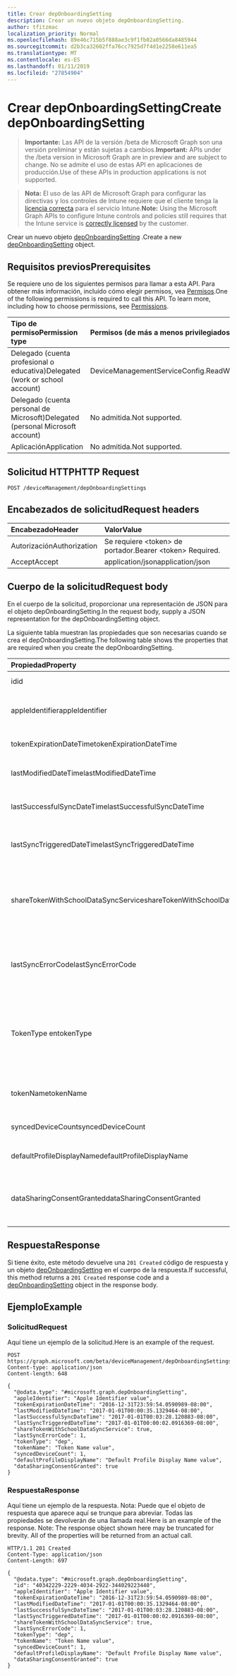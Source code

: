 ```yaml
---
title: Crear depOnboardingSetting
description: Crear un nuevo objeto depOnboardingSetting.
author: tfitzmac
localization_priority: Normal
ms.openlocfilehash: 89e46c715b5f888ae3c9f1fb02a0566da8485944
ms.sourcegitcommit: d2b3ca32602ffa76cc7925d7f4d1e2258e611ea5
ms.translationtype: MT
ms.contentlocale: es-ES
ms.lasthandoff: 01/11/2019
ms.locfileid: "27854904"
---
```

# <a name="create-deponboardingsetting"></a><span data-ttu-id="77bf5-103">Crear depOnboardingSetting</span><span class="sxs-lookup"><span data-stu-id="77bf5-103">Create depOnboardingSetting</span></span>

> <span data-ttu-id="77bf5-104">**Importante:** Las API de la versión /beta de Microsoft Graph son una versión preliminar y están sujetas a cambios.</span><span class="sxs-lookup"><span data-stu-id="77bf5-104">**Important:** APIs under the /beta version in Microsoft Graph are in preview and are subject to change.</span></span> <span data-ttu-id="77bf5-105">No se admite el uso de estas API en aplicaciones de producción.</span><span class="sxs-lookup"><span data-stu-id="77bf5-105">Use of these APIs in production applications is not supported.</span></span>

> <span data-ttu-id="77bf5-106">**Nota:** El uso de las API de Microsoft Graph para configurar las directivas y los controles de Intune requiere que el cliente tenga la [licencia correcta](https://go.microsoft.com/fwlink/?linkid=839381) para el servicio Intune.</span><span class="sxs-lookup"><span data-stu-id="77bf5-106">**Note:** Using the Microsoft Graph APIs to configure Intune controls and policies still requires that the Intune service is [correctly licensed](https://go.microsoft.com/fwlink/?linkid=839381) by the customer.</span></span>

<span data-ttu-id="77bf5-107">Crear un nuevo objeto [depOnboardingSetting](../resources/intune-enrollment-deponboardingsetting.md) .</span><span class="sxs-lookup"><span data-stu-id="77bf5-107">Create a new [depOnboardingSetting](../resources/intune-enrollment-deponboardingsetting.md) object.</span></span>
## <a name="prerequisites"></a><span data-ttu-id="77bf5-108">Requisitos previos</span><span class="sxs-lookup"><span data-stu-id="77bf5-108">Prerequisites</span></span>
<span data-ttu-id="77bf5-p102">Se requiere uno de los siguientes permisos para llamar a esta API. Para obtener más información, incluido cómo elegir permisos, vea [Permisos](/graph/permissions-reference).</span><span class="sxs-lookup"><span data-stu-id="77bf5-p102">One of the following permissions is required to call this API. To learn more, including how to choose permissions, see [Permissions](/graph/permissions-reference).</span></span>

|<span data-ttu-id="77bf5-111">Tipo de permiso</span><span class="sxs-lookup"><span data-stu-id="77bf5-111">Permission type</span></span>|<span data-ttu-id="77bf5-112">Permisos (de más a menos privilegiados)</span><span class="sxs-lookup"><span data-stu-id="77bf5-112">Permissions (from most to least privileged)</span></span>|
|:---|:---|
|<span data-ttu-id="77bf5-113">Delegado (cuenta profesional o educativa)</span><span class="sxs-lookup"><span data-stu-id="77bf5-113">Delegated (work or school account)</span></span>|<span data-ttu-id="77bf5-114">DeviceManagementServiceConfig.ReadWrite.All</span><span class="sxs-lookup"><span data-stu-id="77bf5-114">DeviceManagementServiceConfig.ReadWrite.All</span></span>|
|<span data-ttu-id="77bf5-115">Delegado (cuenta personal de Microsoft)</span><span class="sxs-lookup"><span data-stu-id="77bf5-115">Delegated (personal Microsoft account)</span></span>|<span data-ttu-id="77bf5-116">No admitida.</span><span class="sxs-lookup"><span data-stu-id="77bf5-116">Not supported.</span></span>|
|<span data-ttu-id="77bf5-117">Aplicación</span><span class="sxs-lookup"><span data-stu-id="77bf5-117">Application</span></span>|<span data-ttu-id="77bf5-118">No admitida.</span><span class="sxs-lookup"><span data-stu-id="77bf5-118">Not supported.</span></span>|

## <a name="http-request"></a><span data-ttu-id="77bf5-119">Solicitud HTTP</span><span class="sxs-lookup"><span data-stu-id="77bf5-119">HTTP Request</span></span>
<!-- {
  "blockType": "ignored"
}
-->
``` http
POST /deviceManagement/depOnboardingSettings
```

## <a name="request-headers"></a><span data-ttu-id="77bf5-120">Encabezados de solicitud</span><span class="sxs-lookup"><span data-stu-id="77bf5-120">Request headers</span></span>
|<span data-ttu-id="77bf5-121">Encabezado</span><span class="sxs-lookup"><span data-stu-id="77bf5-121">Header</span></span>|<span data-ttu-id="77bf5-122">Valor</span><span class="sxs-lookup"><span data-stu-id="77bf5-122">Value</span></span>|
|:---|:---|
|<span data-ttu-id="77bf5-123">Autorización</span><span class="sxs-lookup"><span data-stu-id="77bf5-123">Authorization</span></span>|<span data-ttu-id="77bf5-124">Se requiere &lt;token&gt; de portador.</span><span class="sxs-lookup"><span data-stu-id="77bf5-124">Bearer &lt;token&gt; Required.</span></span>|
|<span data-ttu-id="77bf5-125">Accept</span><span class="sxs-lookup"><span data-stu-id="77bf5-125">Accept</span></span>|<span data-ttu-id="77bf5-126">application/json</span><span class="sxs-lookup"><span data-stu-id="77bf5-126">application/json</span></span>|

## <a name="request-body"></a><span data-ttu-id="77bf5-127">Cuerpo de la solicitud</span><span class="sxs-lookup"><span data-stu-id="77bf5-127">Request body</span></span>
<span data-ttu-id="77bf5-128">En el cuerpo de la solicitud, proporcionar una representación de JSON para el objeto depOnboardingSetting.</span><span class="sxs-lookup"><span data-stu-id="77bf5-128">In the request body, supply a JSON representation for the depOnboardingSetting object.</span></span>

<span data-ttu-id="77bf5-129">La siguiente tabla muestran las propiedades que son necesarias cuando se crea el depOnboardingSetting.</span><span class="sxs-lookup"><span data-stu-id="77bf5-129">The following table shows the properties that are required when you create the depOnboardingSetting.</span></span>

|<span data-ttu-id="77bf5-130">Propiedad</span><span class="sxs-lookup"><span data-stu-id="77bf5-130">Property</span></span>|<span data-ttu-id="77bf5-131">Tipo</span><span class="sxs-lookup"><span data-stu-id="77bf5-131">Type</span></span>|<span data-ttu-id="77bf5-132">Descripción</span><span class="sxs-lookup"><span data-stu-id="77bf5-132">Description</span></span>|
|:---|:---|:---|
|<span data-ttu-id="77bf5-133">id</span><span class="sxs-lookup"><span data-stu-id="77bf5-133">id</span></span>|<span data-ttu-id="77bf5-134">Cadena</span><span class="sxs-lookup"><span data-stu-id="77bf5-134">String</span></span>|<span data-ttu-id="77bf5-135">UUID para el objeto</span><span class="sxs-lookup"><span data-stu-id="77bf5-135">UUID for the object</span></span>|
|<span data-ttu-id="77bf5-136">appleIdentifier</span><span class="sxs-lookup"><span data-stu-id="77bf5-136">appleIdentifier</span></span>|<span data-ttu-id="77bf5-137">String</span><span class="sxs-lookup"><span data-stu-id="77bf5-137">String</span></span>|<span data-ttu-id="77bf5-138">El identificador de Apple se utiliza para obtener el token actual.</span><span class="sxs-lookup"><span data-stu-id="77bf5-138">The Apple ID used to obtain the current token.</span></span>|
|<span data-ttu-id="77bf5-139">tokenExpirationDateTime</span><span class="sxs-lookup"><span data-stu-id="77bf5-139">tokenExpirationDateTime</span></span>|<span data-ttu-id="77bf5-140">DateTimeOffset</span><span class="sxs-lookup"><span data-stu-id="77bf5-140">DateTimeOffset</span></span>|<span data-ttu-id="77bf5-141">Cuando caduca el token.</span><span class="sxs-lookup"><span data-stu-id="77bf5-141">When the token will expire.</span></span>|
|<span data-ttu-id="77bf5-142">lastModifiedDateTime</span><span class="sxs-lookup"><span data-stu-id="77bf5-142">lastModifiedDateTime</span></span>|<span data-ttu-id="77bf5-143">DateTimeOffset</span><span class="sxs-lookup"><span data-stu-id="77bf5-143">DateTimeOffset</span></span>|<span data-ttu-id="77bf5-144">Cuando el servicio fue onboarded.</span><span class="sxs-lookup"><span data-stu-id="77bf5-144">When the service was onboarded.</span></span>|
|<span data-ttu-id="77bf5-145">lastSuccessfulSyncDateTime</span><span class="sxs-lookup"><span data-stu-id="77bf5-145">lastSuccessfulSyncDateTime</span></span>|<span data-ttu-id="77bf5-146">DateTimeOffset</span><span class="sxs-lookup"><span data-stu-id="77bf5-146">DateTimeOffset</span></span>|<span data-ttu-id="77bf5-147">Cuando el syned último servicio con Intune</span><span class="sxs-lookup"><span data-stu-id="77bf5-147">When the service last syned with Intune</span></span>|
|<span data-ttu-id="77bf5-148">lastSyncTriggeredDateTime</span><span class="sxs-lookup"><span data-stu-id="77bf5-148">lastSyncTriggeredDateTime</span></span>|<span data-ttu-id="77bf5-149">DateTimeOffset</span><span class="sxs-lookup"><span data-stu-id="77bf5-149">DateTimeOffset</span></span>|<span data-ttu-id="77bf5-150">Cuando Intune solicitada por última vez una sincronización.</span><span class="sxs-lookup"><span data-stu-id="77bf5-150">When Intune last requested a sync.</span></span>|
|<span data-ttu-id="77bf5-151">shareTokenWithSchoolDataSyncService</span><span class="sxs-lookup"><span data-stu-id="77bf5-151">shareTokenWithSchoolDataSyncService</span></span>|<span data-ttu-id="77bf5-152">Booleano</span><span class="sxs-lookup"><span data-stu-id="77bf5-152">Boolean</span></span>|<span data-ttu-id="77bf5-153">Si el símbolo (token) de la característica Dep compartir está habilitada o no con el servicio de sincronización de datos de School.</span><span class="sxs-lookup"><span data-stu-id="77bf5-153">Whether or not the Dep token sharing is enabled with the School Data Sync service.</span></span>|
|<span data-ttu-id="77bf5-154">lastSyncErrorCode</span><span class="sxs-lookup"><span data-stu-id="77bf5-154">lastSyncErrorCode</span></span>|<span data-ttu-id="77bf5-155">Int32</span><span class="sxs-lookup"><span data-stu-id="77bf5-155">Int32</span></span>|<span data-ttu-id="77bf5-156">Código de error que informa Apple durante la última sincronización de la característica dep.</span><span class="sxs-lookup"><span data-stu-id="77bf5-156">Error code reported by Apple during last dep sync.</span></span>|
|<span data-ttu-id="77bf5-157">TokenType en</span><span class="sxs-lookup"><span data-stu-id="77bf5-157">tokenType</span></span>|[<span data-ttu-id="77bf5-158">depTokenType</span><span class="sxs-lookup"><span data-stu-id="77bf5-158">depTokenType</span></span>](../resources/intune-enrollment-deptokentype.md)|<span data-ttu-id="77bf5-159">Obtiene o establece el tipo de símbolo (token) de la característica Dep.</span><span class="sxs-lookup"><span data-stu-id="77bf5-159">Gets or sets the Dep Token Type.</span></span> <span data-ttu-id="77bf5-160">Los valores posibles son: `none`, `dep` y `appleSchoolManager`.</span><span class="sxs-lookup"><span data-stu-id="77bf5-160">Possible values are: `none`, `dep`, `appleSchoolManager`.</span></span>|
|<span data-ttu-id="77bf5-161">tokenName</span><span class="sxs-lookup"><span data-stu-id="77bf5-161">tokenName</span></span>|<span data-ttu-id="77bf5-162">Cadena</span><span class="sxs-lookup"><span data-stu-id="77bf5-162">String</span></span>|<span data-ttu-id="77bf5-163">Nombre descriptivo para la característica Dep símbolo (token)</span><span class="sxs-lookup"><span data-stu-id="77bf5-163">Friendly Name for Dep Token</span></span>|
|<span data-ttu-id="77bf5-164">syncedDeviceCount</span><span class="sxs-lookup"><span data-stu-id="77bf5-164">syncedDeviceCount</span></span>|<span data-ttu-id="77bf5-165">Int32</span><span class="sxs-lookup"><span data-stu-id="77bf5-165">Int32</span></span>|<span data-ttu-id="77bf5-166">Obtiene sincronizado recuento de dispositivo</span><span class="sxs-lookup"><span data-stu-id="77bf5-166">Gets synced device count</span></span>|
|<span data-ttu-id="77bf5-167">defaultProfileDisplayName</span><span class="sxs-lookup"><span data-stu-id="77bf5-167">defaultProfileDisplayName</span></span>|<span data-ttu-id="77bf5-168">Cadena</span><span class="sxs-lookup"><span data-stu-id="77bf5-168">String</span></span>|<span data-ttu-id="77bf5-169">Obtiene sincronizado recuento de dispositivo</span><span class="sxs-lookup"><span data-stu-id="77bf5-169">Gets synced device count</span></span>|
|<span data-ttu-id="77bf5-170">dataSharingConsentGranted</span><span class="sxs-lookup"><span data-stu-id="77bf5-170">dataSharingConsentGranted</span></span>|<span data-ttu-id="77bf5-171">Booleano</span><span class="sxs-lookup"><span data-stu-id="77bf5-171">Boolean</span></span>|<span data-ttu-id="77bf5-172">Concede de consentimiento para uso compartido con Apple Dep servicio de datos</span><span class="sxs-lookup"><span data-stu-id="77bf5-172">Consent granted for data sharing with Apple Dep Service</span></span>|



## <a name="response"></a><span data-ttu-id="77bf5-173">Respuesta</span><span class="sxs-lookup"><span data-stu-id="77bf5-173">Response</span></span>
<span data-ttu-id="77bf5-174">Si tiene éxito, este método devuelve una `201 Created` código de respuesta y un objeto [depOnboardingSetting](../resources/intune-enrollment-deponboardingsetting.md) en el cuerpo de la respuesta.</span><span class="sxs-lookup"><span data-stu-id="77bf5-174">If successful, this method returns a `201 Created` response code and a [depOnboardingSetting](../resources/intune-enrollment-deponboardingsetting.md) object in the response body.</span></span>

## <a name="example"></a><span data-ttu-id="77bf5-175">Ejemplo</span><span class="sxs-lookup"><span data-stu-id="77bf5-175">Example</span></span>
### <a name="request"></a><span data-ttu-id="77bf5-176">Solicitud</span><span class="sxs-lookup"><span data-stu-id="77bf5-176">Request</span></span>
<span data-ttu-id="77bf5-177">Aquí tiene un ejemplo de la solicitud.</span><span class="sxs-lookup"><span data-stu-id="77bf5-177">Here is an example of the request.</span></span>
``` http
POST https://graph.microsoft.com/beta/deviceManagement/depOnboardingSettings
Content-type: application/json
Content-length: 648

{
  "@odata.type": "#microsoft.graph.depOnboardingSetting",
  "appleIdentifier": "Apple Identifier value",
  "tokenExpirationDateTime": "2016-12-31T23:59:54.0590989-08:00",
  "lastModifiedDateTime": "2017-01-01T00:00:35.1329464-08:00",
  "lastSuccessfulSyncDateTime": "2017-01-01T00:03:28.120883-08:00",
  "lastSyncTriggeredDateTime": "2017-01-01T00:00:02.0916369-08:00",
  "shareTokenWithSchoolDataSyncService": true,
  "lastSyncErrorCode": 1,
  "tokenType": "dep",
  "tokenName": "Token Name value",
  "syncedDeviceCount": 1,
  "defaultProfileDisplayName": "Default Profile Display Name value",
  "dataSharingConsentGranted": true
}
```

### <a name="response"></a><span data-ttu-id="77bf5-178">Respuesta</span><span class="sxs-lookup"><span data-stu-id="77bf5-178">Response</span></span>
<span data-ttu-id="77bf5-p104">Aquí tiene un ejemplo de la respuesta. Nota: Puede que el objeto de respuesta que aparece aquí se trunque para abreviar. Todas las propiedades se devolverán de una llamada real.</span><span class="sxs-lookup"><span data-stu-id="77bf5-p104">Here is an example of the response. Note: The response object shown here may be truncated for brevity. All of the properties will be returned from an actual call.</span></span>
``` http
HTTP/1.1 201 Created
Content-Type: application/json
Content-Length: 697

{
  "@odata.type": "#microsoft.graph.depOnboardingSetting",
  "id": "40342229-2229-4034-2922-344029223440",
  "appleIdentifier": "Apple Identifier value",
  "tokenExpirationDateTime": "2016-12-31T23:59:54.0590989-08:00",
  "lastModifiedDateTime": "2017-01-01T00:00:35.1329464-08:00",
  "lastSuccessfulSyncDateTime": "2017-01-01T00:03:28.120883-08:00",
  "lastSyncTriggeredDateTime": "2017-01-01T00:00:02.0916369-08:00",
  "shareTokenWithSchoolDataSyncService": true,
  "lastSyncErrorCode": 1,
  "tokenType": "dep",
  "tokenName": "Token Name value",
  "syncedDeviceCount": 1,
  "defaultProfileDisplayName": "Default Profile Display Name value",
  "dataSharingConsentGranted": true
}
```





